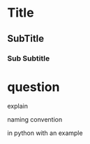 # Title 

## SubTitle

### Sub Subtitle


# question 
explain 

naming convention 


in python with an example 